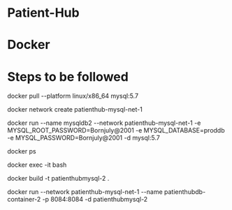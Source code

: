 # Patient-Hub

# Docker

# Steps to be followed

docker pull --platform linux/x86_64 mysql:5.7

docker network create patienthub-mysql-net-1

docker run --name mysqldb2 --network patienthub-mysql-net-1 -e MYSQL_ROOT_PASSWORD=Bornjuly@2001 -e MYSQL_DATABASE=proddb -e MYSQL_PASSWORD=Bornjuly@2001 -d mysql:5.7

docker ps

docker exec -it <container-id> bash

docker build -t patienthubmysql-2 .

docker run --network patienthub-mysql-net-1 --name patienthubdb-container-2 -p 8084:8084 -d patienthubmysql-2
